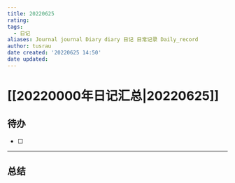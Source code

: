```yaml
---
title: 20220625
rating:
tags:
  - 日记
aliases: Journal journal Diary diary 日记 日常记录 Daily_record
author: tusrau
date created: '20220625 14:50'
date updated:
---
```


# [[20220000年日记汇总|20220625]]

## 待办

- [ ] 

---

## 总结
